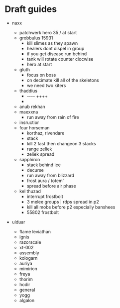 # Draft guides

- naxx  
    - patchwerk hero 35 / at start
    - grobbulus 15931
        - kill slimes as they spawn
        - healers dont dispel in group
        - if you get disease run behind
        - tank will rotate counter clocwise
        - hero at start
    - gluth
        - focus on boss
        - on decimate kill all of the skeletons
        - we need two kiters
    - thaddius
        - ---- ++++ 
        - 
    - anub rekhan
    - maexxna 
        - run away from rain of fire
    - insructior 
    - four horseman
        - korthaz, rivendare 
        - stack
        - kill 2 fast then changeon 3 stacks
        - range zeliek
        - zeliek spread
    - sapphiron
        - stack behind ice
        - decurse
        - run away from blizzard
        - frost aura / totem'
        - spread before air phase
    - kel thuzad
        - interrupt frostbolt
        - 3 melee groups | rdps spread in p2
        - kill all mobs before p2 especially banshees
        - 55802 frostbolt

- ulduar
    - flame leviathan
    - ignis
    - razorscale
    - xt-002
    - assembly
    - kologarn
    - auriya
    - mimirion
    - freya
    - thorim
    - hodir
    - general
    - yogg
    - algalon

